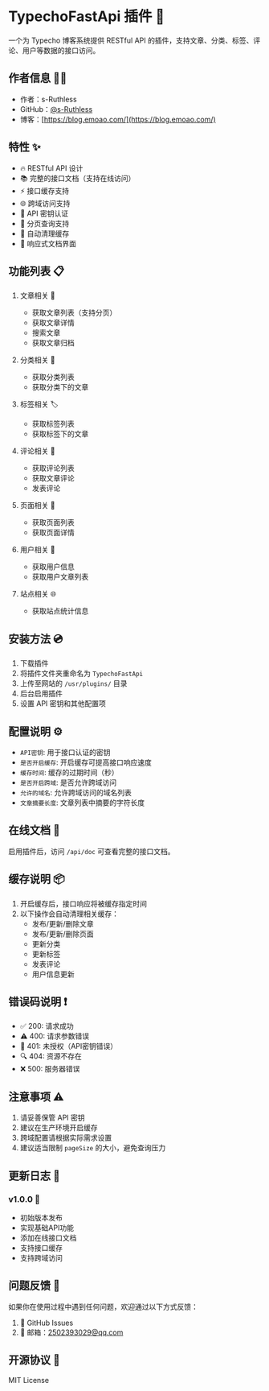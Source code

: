 # TypechoFastApi 插件 🚀

一个为 Typecho 博客系统提供 RESTful API 的插件，支持文章、分类、标签、评论、用户等数据的接口访问。

## 作者信息 👨‍💻

- 作者：s-Ruthless
- GitHub：[@s-Ruthless](https://github.com/s-Ruthless)
- 博客：[https://blog.emoao.com/](https://blog.emoao.com/)

## 特性 ✨

- 🔥 RESTful API 设计
- 📚 完整的接口文档（支持在线访问）
- ⚡️ 接口缓存支持
- 🌐 跨域访问支持
- 🔑 API 密钥认证
- 📄 分页查询支持
- 🧹 自动清理缓存
- 📱 响应式文档界面

## 功能列表 📋

1. 文章相关 📝
   - 获取文章列表（支持分页）
   - 获取文章详情
   - 搜索文章
   - 获取文章归档

2. 分类相关 📂
   - 获取分类列表
   - 获取分类下的文章

3. 标签相关 🏷️
   - 获取标签列表
   - 获取标签下的文章

4. 评论相关 💬
   - 获取评论列表
   - 获取文章评论
   - 发表评论

5. 页面相关 📄
   - 获取页面列表
   - 获取页面详情

6. 用户相关 👤
   - 获取用户信息
   - 获取用户文章列表

7. 站点相关 🌐
   - 获取站点统计信息

## 安装方法 💿

1. 下载插件
2. 将插件文件夹重命名为 `TypechoFastApi`
3. 上传至网站的 `/usr/plugins/` 目录
4. 后台启用插件
5. 设置 API 密钥和其他配置项

## 配置说明 ⚙️

- `API密钥`: 用于接口认证的密钥
- `是否开启缓存`: 开启缓存可提高接口响应速度
- `缓存时间`: 缓存的过期时间（秒）
- `是否开启跨域`: 是否允许跨域访问
- `允许的域名`: 允许跨域访问的域名列表
- `文章摘要长度`: 文章列表中摘要的字符长度

## 在线文档 📖

启用插件后，访问 `/api/doc` 可查看完整的接口文档。

## 缓存说明 📦

1. 开启缓存后，接口响应将被缓存指定时间
2. 以下操作会自动清理相关缓存：
   - 发布/更新/删除文章
   - 发布/更新/删除页面
   - 更新分类
   - 更新标签
   - 发表评论
   - 用户信息更新

## 错误码说明 ❗

- ✅ 200: 请求成功
- ⚠️ 400: 请求参数错误
- 🚫 401: 未授权（API密钥错误）
- 🔍 404: 资源不存在
- ❌ 500: 服务器错误

## 注意事项 ⚠️

1. 请妥善保管 API 密钥
2. 建议在生产环境开启缓存
3. 跨域配置请根据实际需求设置
4. 建议适当限制 `pageSize` 的大小，避免查询压力

## 更新日志 📝

### v1.0.0 🎉
- 初始版本发布
- 实现基础API功能
- 添加在线接口文档
- 支持接口缓存
- 支持跨域访问

## 问题反馈 💭

如果你在使用过程中遇到任何问题，欢迎通过以下方式反馈：

1. 🐛 GitHub Issues
2. 📧 邮箱：2502393029@qq.com

## 开源协议 📄

MIT License 
